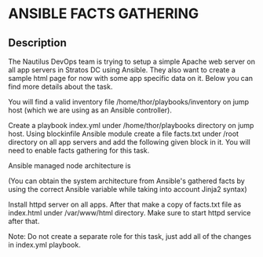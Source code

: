 # ANSIBLE FACTS GATHERING

## Description

The Nautilus DevOps team is trying to setup a simple Apache web server on all app servers in Stratos DC using Ansible. They also want to create a sample html page for now with some app specific data on it. Below you can find more details about the task.


You will find a valid inventory file /home/thor/playbooks/inventory on jump host (which we are using as an Ansible controller).


Create a playbook index.yml under /home/thor/playbooks directory on jump host. Using blockinfile Ansible module create a file facts.txt under /root directory on all app servers and add the following given block in it. You will need to enable facts gathering for this task.

Ansible managed node architecture is <architecture>



(You can obtain the system architecture from Ansible's gathered facts by using the correct Ansible variable while taking into account Jinja2 syntax)


Install httpd server on all apps. After that make a copy of facts.txt file as index.html under /var/www/html directory. Make sure to start httpd service after that.

Note: Do not create a separate role for this task, just add all of the changes in index.yml playbook.